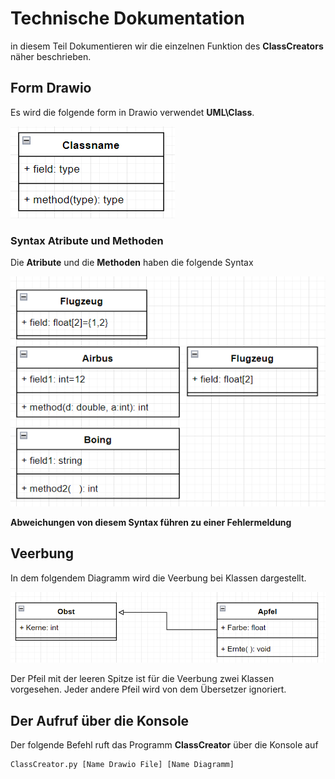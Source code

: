 # Technische Dokumentation

in diesem Teil Dokumentieren wir die einzelnen Funktion des **ClassCreators** näher beschrieben.

## Form Drawio

Es wird die folgende form in Drawio verwendet **UML\Class**.


![Bild](Bilder/FuncDocFormClass.PNG)


### Syntax Atribute und Methoden
Die **Atribute** und die **Methoden** haben die folgende Syntax


![Bild](Bilder/FuncDocMethodAndAtributes.PNG)



**Abweichungen von diesem **Syntax** führen zu einer Fehlermeldung**
## Veerbung
In dem folgendem Diagramm wird die Veerbung bei Klassen dargestellt.


![Bild](Bilder/QuickClassDiagramm.PNG)



Der Pfeil mit der leeren Spitze ist für die Veerbung zwei Klassen vorgesehen. Jeder andere Pfeil wird von dem Übersetzer ignoriert.
## Der Aufruf über die Konsole
Der folgende Befehl ruft das Programm **ClassCreator** über die Konsole auf

	ClassCreator.py [Name Drawio File] [Name Diagramm]
